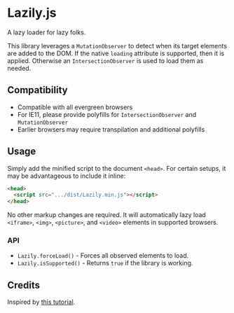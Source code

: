 # Lazily.js
A lazy loader for lazy folks.

This library leverages a `MutationObserver` to detect when its target elements are added to the DOM.
If the native `loading` attribute is supported, then it is applied.
Otherwise an `IntersectionObserver` is used to load them as needed.

## Compatibility
- Compatible with all evergreen browsers
- For IE11, please provide polyfills for `IntersectionObserver` and `MutationObserver`
- Earlier browsers may require transpilation and additional polyfills

## Usage
Simply add the minified script to the document `<head>`.
For certain setups, it may be advantageous to include it inline:

```html
<head>
  <script src=".../dist/Lazily.min.js"></script>
</head>
```

No other markup changes are required.
It will automatically lazy load `<iframe>`, `<img>`, `<picture>`, and `<video>` elements in supported browsers.

### API
- `Lazily.forceLoad()` - Forces all observed elements to load.
- `Lazily.isSupported()` - Returns `true` if the library is working.

## Credits
Inspired by [this tutorial](https://shiftbacktick.io/code/2019/08/17/lazily-lazy-loading.html).
